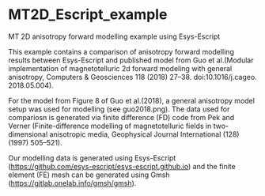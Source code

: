 # MT2D_Escript_example

MT 2D anisotropy forward modelling example using Esys-Escript 

This example contains a comparison of anisotropy forward modelling results between Esys-Escript and published model from Guo et al.(Modular implementation of magnetotelluric 2d forward modeling with general anisotropy, Computers & Geosciences 118 (2018) 27–38. doi:10.1016/j.cageo.
2018.05.004).

For the model from Figure 8 of Guo et al.(2018), a general anisotropy model setup was used for modelling (see guo2018.png).
The data used for compariosn is generated via finite difference (FD) code from Pek and Verner (Finite-difference modelling of magnetotelluric fields in two-dimensional anisotropic media, Geophysical Journal International (128) (1997) 505–521).

Our modelling data is generated using Esys-Escript (https://github.com/esys-escript/esys-escript.github.io) and the finite element (FE) mesh can be generated using Gmsh (https://gitlab.onelab.info/gmsh/gmsh).
